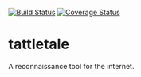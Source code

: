 [![Build Status](https://travis-ci.org/cmeister2/tattletale.svg?branch=master)](https://travis-ci.org/cmeister2/tattletale) [![Coverage Status](https://coveralls.io/repos/github/cmeister2/tattletale/badge.svg)](https://coveralls.io/github/cmeister2/tattletale)
# tattletale
A reconnaissance tool for the internet.
